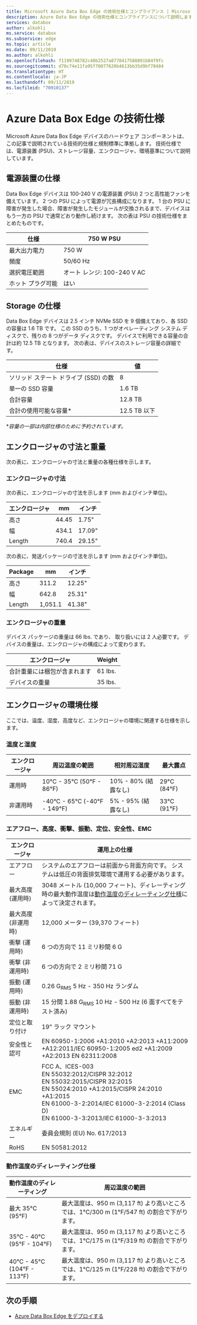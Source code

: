 ```yaml
---
title: Microsoft Azure Data Box Edge の技術仕様とコンプライアンス | Microsoft Docs
description: Azure Data Box Edge の技術仕様とコンプライアンスについて説明します
services: databox
author: alkohli
ms.service: databox
ms.subservice: edge
ms.topic: article
ms.date: 09/11/2019
ms.author: alkohli
ms.openlocfilehash: f1199748782c40b2527a8778417588891b84f9fc
ms.sourcegitcommit: d70c74e11fa95f70077620b4613bb35d9bf78484
ms.translationtype: HT
ms.contentlocale: ja-JP
ms.lasthandoff: 09/11/2019
ms.locfileid: "70910137"
---
```

# <a name="azure-data-box-edge-technical-specifications"></a>Azure Data Box Edge の技術仕様

Microsoft Azure Data Box Edge デバイスのハードウェア コンポーネントは、この記事で説明されている技術的仕様と規制標準に準拠します。 技術仕様では、電源装置 (PSU)、ストレージ容量、エンクロージャ、環境基準について説明しています。 

## <a name="power-supply-unit-specifications"></a>電源装置の仕様

Data Box Edge デバイスは 100-240 V の電源装置 (PSU) 2 つと高性能ファンを備えています。 2 つの PSU によって電源が冗長構成になります。 1 台の PSU に障害が発生した場合、障害が発生したモジュールが交換されるまで、デバイスはもう一方の PSU で通常どおり動作し続けます。 次の表は PSU の技術仕様をまとめたものです。

| 仕様           | 750 W PSU                  |
|-------------------------|----------------------------|
| 最大出力電力    | 750 W                     |
| 頻度               | 50/60 Hz                   |
| 選択電圧範囲 | オート レンジ: 100-240 V AC |
| ホット プラグ可能           | はい                        |

<!--## Power consumption statistics

The following table lists the typical power consumption data (actual values may vary from the published) for the Data Box Edge device.-->

## <a name="storage-specifications"></a>Storage の仕様

Data Box Edge デバイスは 2.5 インチ NVMe SSD を 9 個備えており、各 SSD の容量は 1.6 TB です。 この SSD のうち、1 つがオペレーティング システム ディスクで、残りの 8 つがデータ ディスクです。 デバイスで利用できる容量の合計は約 12.5 TB となります。 次の表は、デバイスのストレージ容量の詳細です。

|     仕様                          |     値             |
|--------------------------------------------|-----------------------|
|    ソリッド ステート ドライブ (SSD) の数     |    8                  |
|    単一の SSD 容量                     |    1.6 TB             |
|    合計容量                          |    12.8 TB            |
|    合計の使用可能な容量*                  |    12.5 TB 以下            |

**容量の一部は内部仕様のために予約されています。*

## <a name="enclosure-dimensions-and-weight-specifications"></a>エンクロージャの寸法と重量

次の表に、エンクロージャの寸法と重量の各種仕様を示します。

### <a name="enclosure-dimensions"></a>エンクロージャの寸法

次の表に、エンクロージャの寸法を示します (mm およびインチ単位)。

|     エンクロージャ     |     mm     |     インチ     |
|-------------------|---------------------|----------------|
|    高さ         |    44.45            |    1.75"          |
|    幅          |    434.1           |    17.09"          |
|    Length          |    740.4           |    29.15"          |

次の表に、発送パッケージの寸法を示します (mm およびインチ単位)。

|     Package     |     mm     |     インチ     |
|-------------------|---------------------|----------------|
|    高さ         |    311.2            |    12.25"          |
|    幅          |    642.8          |    25.31"          |
|    Length          |   1,051.1          |    41.38"          |

### <a name="enclosure-weight"></a>エンクロージャの重量

デバイス パッケージの重量は 66 lbs. であり、 取り扱いには 2 人必要です。 デバイスの重量は、エンクロージャの構成によって変わります。

|     エンクロージャ                                 |     Weight          |
|-----------------------------------------------|---------------------|
|    合計重量には梱包が含まれます       |    61 lbs.          |
|    デバイスの重量                       |    35 lbs.          |

## <a name="enclosure-environment-specifications"></a>エンクロージャの環境仕様

ここでは、温度、湿度、高度など、エンクロージャの環境に関連する仕様を示します。

### <a name="temperature-and-humidity"></a>温度と湿度

|     エンクロージャ         |     周辺温度の範囲     |     相対周辺湿度     |     最大露点     |
|-----------------------|--------------------------------------|--------------------------------------|---------------------------|
|    運用時        |    10°C - 35°C (50°F - 86°F)         |    10% - 80% (結露なし)         |    29°C (84°F)            |
|    非運用時    |    -40°C - 65°C (-40°F - 149°F)     |    5% - 95% (結露なし)          |    33°C (91°F)            |

### <a name="airflow-altitude-shock-vibration-orientation-safety-and-emc"></a>エアフロー、高度、衝撃、振動、定位、安全性、EMC

|     エンクロージャ                           |     運用上の仕様                                                                                                                                                                                         |
|-----------------------------------------|------------------------------------------------------------------------------------------------------------------------------------------------------------------------------------------------------------------------|
|    エアフロー                              |    システムのエアフローは前面から背面方向です。 システムは低圧の背面排気環境で運用する必要があります。 <!--Back pressure created by rack doors and obstacles should not exceed 5 pascals (0.5 mm water gauge).-->    |
|    最大高度 (運用時)        |    3048 メートル (10,000 フィート)、ディレーティング時の最大動作温度は[動作温度のディレーティング仕様](#operating-temperature-de-rating-specifications)によって決定されます。                                                                                |
|    最大高度 (非運用時)    |    12,000 メーター (39,370 フィート)                                                                                                                                                                                         |
|    衝撃 (運用時)                   |    6 つの方向で 11 ミリ秒間 6 G                                                                                                                                                                         |
|    衝撃 (非運用時)               |    6 つの方向で 2 ミリ秒間 71 G                                                                                                                                                                           |
|    振動 (運用時)               |    0.26 G<sub>RMS</sub> 5 Hz - 350 Hz ランダム                                                                                                                                                                                     |
|    振動 (非運用時)           |    15 分間 1.88 G<sub>RMS</sub> 10 Hz - 500 Hz (6 面すべてをテスト済み)                                                                                                                                                  |
|    定位と取り付け             |    19" ラック マウント                                                                                                                                                                                        |
|    安全性と認可                 |    EN 60950-1:2006 +A1:2010 +A2:2013 +A11:2009 +A12:2011/IEC 60950-1:2005 ed2 +A1:2009 +A2:2013 EN 62311:2008                                                                                                                                                                       |
|    EMC                                  |    FCC A、ICES-003 <br>EN 55032:2012/CISPR 32:2012  <br>EN 55032:2015/CISPR 32:2015  <br>EN 55024:2010 +A1:2015/CISPR 24:2010 +A1:2015  <br>EN 61000-3-2:2014/IEC 61000-3-2:2014 (Class D)   <br>EN 61000-3-3:2013/IEC 61000-3-3:2013                                                                                                                                                                                         |
|    エネルギー             |    委員会規則 (EU) No. 617/2013                                                                                                                                                                                        |
|    RoHS           |    EN 50581:2012                                                                                                                                                                                        |


### <a name="operating-temperature-de-rating-specifications"></a>動作温度のディレーティング仕様

|     動作温度のディレーティング     |     周辺温度の範囲                                                         |
|--------------------------------------------|------------------------------------------------------------------------------------------|
|    最大 35°C (95°F)                       |    最大温度は、950 m (3,117 ft) より高いところでは、1°C/300 m (1°F/547 ft) の割合で下がります。    |
|    35°C - 40°C (95°F - 104°F)            |    最大温度は、950 m (3,117 ft) より高いところでは、1°C/175 m (1°F/319 ft) の割合で下がります。    |
|    40°C - 45°C (104°F - 113°F)           |    最大温度は、950 m (3,117 ft) より高いところでは、1°C/125 m (1°F/228 ft) の割合で下がります。    |


## <a name="next-steps"></a>次の手順

- [Azure Data Box Edge をデプロイする](data-box-edge-deploy-prep.md)
